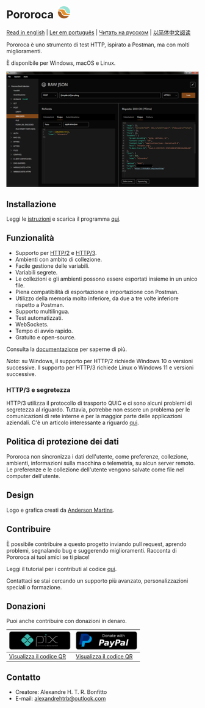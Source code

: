  <h1>Pororoca <img style="margin: 4px 0 0 4px" height="32" src="pororoca.png" alt="Pororoca Logo"/></h1>

[Read in english](README.md) | [Ler em português](README_pt.md) | [Читать на русском](README_ru.md) | [以简体中文阅读](README_zh-cn.md)

Pororoca è uno strumento di test HTTP, ispirato a Postman, ma con molti miglioramenti.

È disponibile per Windows, macOS e Linux.

![Schermata di esempio](./misc/example_screen_it.png)

## Installazione

Leggi le [istruzioni](https://pororoca.io/docs/installation) e scarica il programma [qui](https://github.com/alexandrehtrb/Pororoca/releases).

## Funzionalità

* Supporto per [HTTP/2](https://http2.github.io/) e [HTTP/3](https://developers.cloudflare.com/http3/).
* Ambienti con ambito di collezione.
* Facile gestione delle variabili.
* Variabili segrete.
* Le collezioni e gli ambienti possono essere esportati insieme in un unico file.
* Piena compatibilità di esportazione e importazione con Postman.
* Utilizzo della memoria molto inferiore, da due a tre volte inferiore rispetto a Postman.
* Supporto multilingua.
* Test automatizzati.
* WebSockets.
* Tempo di avvio rapido.
* Gratuito e open-source.

Consulta la [documentazione](https://pororoca.io/docs/) per saperne di più.

*Nota*: su Windows, il supporto per HTTP/2 richiede Windows 10 o versioni successive. Il supporto per HTTP/3 richiede Linux o Windows 11 e versioni successive.

### HTTP/3 e segretezza

HTTP/3 utilizza il protocollo di trasporto QUIC e ci sono alcuni problemi di segretezza al riguardo. Tuttavia, potrebbe non essere un problema per le comunicazioni di rete interne e per la maggior parte delle applicazioni aziendali. C'è un articolo interessante a riguardo [qui](https://svs.informatik.uni-hamburg.de/publications/2019/2019-02-26-Sy-PET_Symposium-A_QUIC_Look_at_Web_Tracking.pdf).

## Politica di protezione dei dati

Pororoca non sincronizza i dati dell'utente, come preferenze, collezione, ambienti, informazioni sulla macchina o telemetria, su alcun server remoto. Le preferenze e le collezione dell'utente vengono salvate come file nel computer dell'utente.

## Design

Logo e grafica creati da [Anderson Martins](https://www.behance.net/am-dsgn).

## Contribuire

È possibile contribuire a questo progetto inviando pull request, aprendo problemi, segnalando bug e suggerendo miglioramenti. Racconta di Pororoca ai tuoi amici se ti piace!

Leggi il tutorial per i contributi al codice [qui](CONTRIBUTING.md).

Contattaci se stai cercando un supporto più avanzato, personalizzazioni speciali o formazione.

## Donazioni

Puoi anche contribuire con donazioni in denaro.

| ![Fai una donazione con Pix](./misc/pix_botao_doacao.png) | [![Fai una donazione con PayPal](./misc/paypal_donation_button.png)](https://www.paypal.com/donate/?hosted_button_id=NUADRWF3WNYQ2) |
|--|--|
| [Visualizza il codice QR](./misc/pix_doacao_qr_code.png) | [Visualizza il codice QR](./misc/paypal_donation_qr_code.png) |

## Contatto

* Creatore: Alexandre H. T. R. Bonfitto
* E-mail: alexandrehtrb@outlook.com
